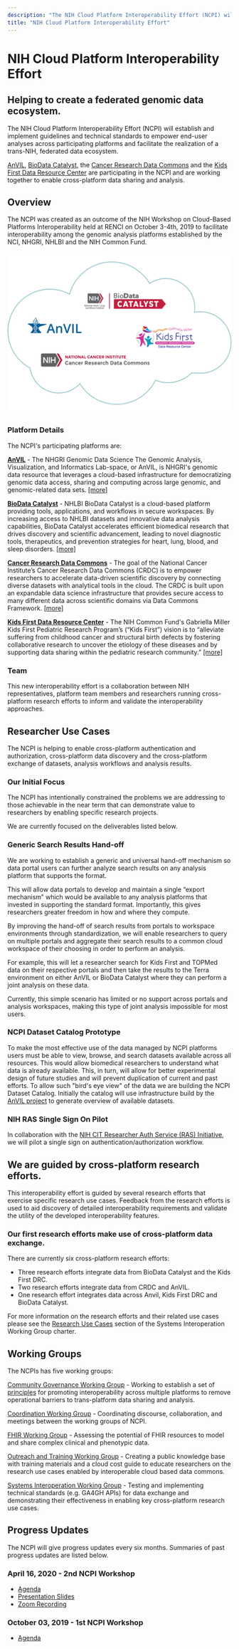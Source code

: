 ```yaml
---
description: "The NIH Cloud Platform Interoperability Effort (NCPI) will establish and implement guidelines and technical standards to empower end-user analyses across participating platforms and facilitate the realization of a trans-NIH, federated data ecosystem."
title: "NIH Cloud Platform Interoperability Effort"
---
```


# NIH Cloud Platform Interoperability Effort
## Helping to create a federated genomic data ecosystem.

 <hero small>The NIH Cloud Platform Interoperability Effort (NCPI) will establish and implement guidelines and technical standards to empower end-user analyses across participating platforms and facilitate the realization of a trans-NIH, federated  data ecosystem.
 </hero>


[AnVIL](/), [BioData Catalyst](https://biodatacatalyst.nhlbi.nih.gov/), the [Cancer Research Data Commons](https://datacommons.cancer.gov/) and the [Kids First Data Resource Center](https://kidsfirstdrc.org/) are participating in the NCPI and are working together to enable  cross-platform data sharing and analysis.

## Overview

The NCPI was created as an outcome of the NIH Workshop on Cloud-Based Platforms Interoperability held at RENCI on October 3-4th, 2019 to facilitate interoperability among the genomic analysis platforms established by the NCI, NHGRI, NHLBI and the NIH Common Fund.


![HERO](./_images/ncpi-cloud.png)

### Platform Details
The NCPI's  participating platforms are:

[**AnVIL**](/) - The NHGRI Genomic Data Science The Genomic Analysis, Visualization, and Informatics Lab-space, or AnVIL, is NHGRI's genomic data resource that leverages a cloud-based infrastructure for democratizing genomic data access, sharing and computing across large genomic, and genomic-related data sets. [[more]](/ncpi/platforms#analysis-visualization-and-informatics-lab-space-anvil)

[**BioData Catalyst**](https://biodatacatalyst.nhlbi.nih.gov/) - NHLBI BioData Catalyst is a cloud-based platform providing tools, applications, and workflows in secure workspaces. By increasing access to NHLBI datasets and innovative data analysis capabilities, BioData Catalyst accelerates efficient biomedical research that drives discovery and scientific advancement, leading to novel diagnostic tools, therapeutics, and prevention strategies for heart, lung, blood, and sleep disorders. [[more]](/ncpi/platforms#biodata-catalyst)

[**Cancer Research Data Commons**](https://datacommons.cancer.gov/) - The goal of the National Cancer Institute’s Cancer Research Data Commons (CRDC) is to empower researchers to accelerate data-driven scientific discovery by connecting diverse datasets with analytical tools in the cloud. The CRDC is built upon an expandable data science infrastructure that provides secure access to many different data across scientific domains via Data Commons Framework. [[more]](/ncpi/platforms#cancer-research-data-commons-crdc)


[**Kids First Data Resource Center**](https://kidsfirstdrc.org/)  -  The NIH Common Fund's Gabriella Miller Kids First Pediatric Research Program’s (“Kids First”) vision is to “alleviate suffering from childhood cancer and structural birth defects by fostering collaborative research to uncover the etiology of these diseases and by supporting data sharing within the pediatric research community.”  [[more]](/ncpi/platforms#kids-first-data-resource-center)


### Team 
This new interoperability effort is a collaboration between NIH representatives, platform team members and researchers running cross-platform research efforts to inform and validate the interoperability approaches.

## Researcher Use Cases 

<hero small>The NCPI is helping to enable cross-platform authentication and authorization, cross-platform data discovery and the cross-platform exchange of datasets, analysis workflows and analysis results.</hero>

### Our Initial Focus

The NCPI has intentionally constrained the problems we are addressing to those achievable in the near term that can demonstrate value to researchers by enabling specific research projects.
 
 We are currently focused on the deliverables listed below.

### Generic Search Results Hand-off
  
We are working to establish a generic and universal hand-off mechanism so data portal users can further analyze search results on any analysis platform that supports the format.
   
This will allow data portals to develop and maintain a single “export mechanism” which would be available to any analysis platforms that invested in supporting the standard format. Importantly, this gives researchers greater freedom in how and where they compute.

By improving the hand-off of search results from portals to workspace environments through standardization, we will enable researchers to query on multiple portals and aggregate their search results to a common cloud workspace of their choosing in order to perform an analysis. 
 
For example, this will let a researcher search for Kids First and TOPMed data on their respective portals and then take the results to the Terra environment on either AnVIL or BioData Catalyst where they can perform a joint analysis on these data.
  
Currently, this simple scenario has limited or no support across portals and analysis workspaces, making this type of joint analysis impossible for most users.

### NCPI Dataset Catalog Prototype

To make the most effective use of the data managed by NCPI platforms users must be able to view, browse, and search datasets available across all resources. This would allow biomedical researchers to understand what data is already available. This, in turn, will allow for better experimental design of future studies and will prevent duplication of current and past efforts. To allow such "bird's eye view" of the data we are building the NCPI Dataset Catalog. Initially the catalog will use infrastructure build by the [AnVIL project](/data) to generate overview of available datasets. 


### NIH RAS Single Sign On Pilot

In collaboration with the [NIH CIT Researcher Auth Service (RAS) Initiative](https://datascience.nih.gov/data-infrastructure/researcher-auth-service), we will pilot a single sign on authentication/authorization workflow.


## We are guided by cross-platform research efforts.

 <hero small> This interoperability effort is guided by several research efforts that exercise specific research use cases. Feedback from the research efforts is used to aid discovery of detailed interoperability requirements and validate the utility of the developed interoperability features. </hero>
 
### Our first research efforts make use of cross-platform data exchange.

There are currently six cross-platform research efforts:

* Three research efforts integrate data from BioData Catalyst and the Kids First DRC.
* Two research efforts integrate data from CRDC and AnVIL.
* One research effort integrates data across Anvil, Kids First DRC and BioData Catalyst.

For more information on the research efforts and their related use cases please see the [Research Use Cases](https://docs.google.com/document/d/1rhxkfUHxOI1Es1SX5kOH1Gadlk-gcOlYEQ6RL9_u_p4/edit#heading=h.91ug8sbahj9o) section of the Systems Interoperation Working Group charter.

 
## Working Groups

The NCPIs has five working groups:


[Community Governance Working Group](/ncpi/working-groups#community-governance-working-group) - Working to establish a set of [principles](/ncpi/interoperating-principles) for promoting interoperability across multiple platforms to remove operational barriers to trans-platform data sharing and analysis.

[Coordination Working Group](/ncpi/working-groups#coordination-working-group) - Coordinating discourse, collaboration, and meetings between the working groups of NCPI.

[FHIR Working Group](/ncpi/working-groups#fhir-working-group) - Assessing the potential of FHIR resources to model and share complex clinical and phenotypic data.

[Outreach and Training Working Group](/ncpi/working-groups#outreach-and-training-working-group) - Creating a public knowledge base with training materials and a cloud cost guide to educate researchers on the research use cases enabled by interoperable cloud based data commons. 

[Systems Interoperation Working Group](ncpi/working-groups#nih-systems-interoperation-working-group) - Testing and implementing technical standards (e.g. GA4GH APIs) for data exchange and demonstrating their effectiveness in enabling key cross-platform research use cases. 


## Progress Updates
The NCPI will give progress updates every six months. Summaries of past progress updates are listed below.

### April 16, 2020 - 2nd NCPI Workshop

* [Agenda](https://docs.google.com/document/d/1NM_fOdbMKRnT-GFZMWYZ7W65Y0UpQ9lE4RekOvbXg9I/edit)
* [Presentation Slides](https://docs.google.com/presentation/d/1He7naDpPQugrROq8Gh0VjxLiFyDnOuWUukLyToEoNzU/edit?usp=sharing)
* [Zoom Recording](https://drive.google.com/file/d/1sk35jfEl6RDApApJIRawfof5wkXpU5O1/view)


### October 03, 2019 - 1st NCPI Workshop

* [Agenda](https://docs.google.com/document/d/1lA-pgt5-afpM0Vz5ytIv62BlcQmcB-pGhwXf1CHuHhc/edit?usp=sharing)

